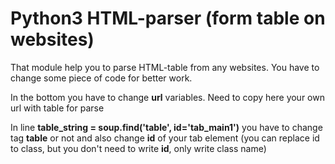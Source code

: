 # Python3 HTML-parser (form table on websites)

That module help you to parse HTML-table from any websites.
You have to change some piece of code for better work.

In the bottom you have to change <b>url</b> variables. Need to copy here your own url with table for parse<br>

In line <b>table_string = soup.find('table', id='tab_main1')</b> you have to change tag <b>table</b> or not and also change <b>id</b> of your tab element (you can replace id to class, but you don't need to write <b>id</b>, only write class name)
